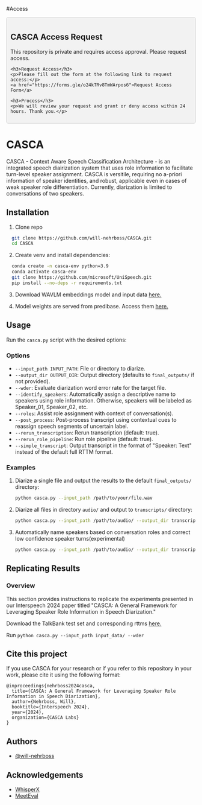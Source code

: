 #Access
<div style="background-color: #f2f2f2; border: 1px solid #cccccc; padding: 10px; border-radius: 5px;">
    <h2>CASCA Access Request</h2>
    <p>This repository is private and requires access approval. Please request access.</p>
    
    <h3>Request Access</h3>
    <p>Please fill out the form at the following link to request access:</p>
    <a href="https://forms.gle/o24kTRv8TmWArpos6">Request Access Form</a>

    <h3>Process</h3>
    <p>We will review your request and grant or deny access within 24 hours. Thank you.</p>
</div>



# CASCA

CASCA - Context Aware Speech Classification Architecture - is an integrated speech diairization system that uses role information to facilitate turn-level speaker assignment. CASCA is versitile, requiring no a-priori information of speaker identities, and robust, applicable even in cases of weak speaker role differentiation. Currently, diarization is limited to conversations of two speakers.


## Installation

1. Clone repo
```bash
  git clone https://github.com/will-nehrboss/CASCA.git
  cd CASCA
```
2. Create venv and install dependencies:
```bash
  conda create -n casca-env python=3.9
  conda activate casca-env
  git clone https://github.com/microsoft/UniSpeech.git
  pip install --no-deps -r requirements.txt
```
3. Download WAVLM embeddings model and input data [here.](https://drive.google.com/drive/folders/15j3NRQEaBuj3J7CnC2qh11cMWos-hZMF?usp=sharing)

4. Model weights are served from predibase. Access them [here.](https://app.predibase.com/auth/signup?token=eyJhbGciOiJSUzI1NiIsInR5cCI6IkpXVCJ9.eyJpbnZpdGVySUQiOjI5NTMsImludml0ZWUiOiJnbG9iYWwiLCJyb2xlSUQiOjMzNzIsInRlbmFudFVVSUQiOiI1YTNkMTdkYi1hZGRjLTRkZTAtOTM3OC1hZTI2Yjk0MzFhOWYiLCJJc1N5c3RlbVNpZ251cCI6ZmFsc2UsImV4cCI6MTcxNTYzNjM4NCwiaWF0IjoxNzEzMDQ0Mzg0LCJpc3MiOiJwcmVkaWJhc2UiLCJuYmYiOjE3MTMwNDQzODQsInN1YiI6IjVhM2QxN2RiLWFkZGMtNGRlMC05Mzc4LWFlMjZiOTQzMWE5ZiJ9.QA7NjS3r8Z2Pc_8TXm5DGMeifTtQ9ZP-Q11sh7IWrtxwof31FbNWPT8JZL55j926wNx2IZjESOBlKp6QGc4QXb3jFS7C61GJhz2D77-1jvQrhLZeoFI6cU2Pmu6qe6quXD8zcJBjuv9Rve3yh4uTo1RhrkAGF-h_YrcioioksarfI_6nnSeu5vaBAUSomhPTo5CtI01WKe0iHehiKOFZjTcQWnZwZpOdf_LN9zDiQKBs-VaqmywSDYOBtGNgVTOVFHr1qPKxl3YWyr0oSNLWLP9BpywCDc6WPnmfImYZBRZTqEKQ9MrDVwmC_R2_6DuCAY8fVSS1c4SOS763S7qk2Q)


## Usage

 Run the `casca.py` script with the desired options:

### Options

- `--input_path INPUT_PATH`: File or directory to diarize.
- `--output_dir OUTPUT_DIR`: Output directory (defaults to `final_outputs/` if not provided).
- `--wder`: Evaluate diarization word error rate for the target file.
- `--identify_speakers`: Automatically assign a descriptive name to speakers using role information. Otherwise, speakers will be labeled as Speaker_01, Speaker_02, etc.
- `--roles`: Assist role assignment with context of conversation(s).
- `--post_process`: Post-process transcript using contextual cues to reassign speech segments of uncertain label.
- `--rerun_transcription`: Rerun transcription (default: true).
- `--rerun_role_pipeline`: Run role pipeline (default: true).
- `--simple_transcript`: Output transcript in the format of "Speaker: Text" instead of the default full RTTM format.

### Examples

1. Diarize a single file and output the results to the default `final_outputs/` directory:

    ```bash
    python casca.py --input_path /path/to/your/file.wav
    ```
2.  Diarize all files in directory `audio/` and output to  `transcripts/` directory:

    ```bash
    python casca.py --input_path /path/to/audio/ --output_dir transcripts/
    ```
3. Automatically name speakers based on conversation roles and correct low confidence speaker turns(experimental)
    ```bash
    python casca.py --input_path /path/to/audio/ --output_dir transcripts/ --identify_speakers --post_process
    ```

## Replicating Results

### Overview
This section provides instructions to replicate the experiments presented in our Interspeech 2024 paper titled "CASCA: A General Framework for Leveraging Speaker Role Information in Speech Diarization."

Download the TalkBank test set and corresponding rttms [here.](https://drive.google.com/drive/folders/15j3NRQEaBuj3J7CnC2qh11cMWos-hZMF?usp=sharing)


Run
    ```
    python casca.py --input_path input_data/ --wder
    ```
    

## Cite this project
If you use CASCA for your research or if you refer to this repository in your work, please cite it using the following format:

```plaintext
@inproceedings{nehrboss2024casca,
  title={CASCA: A General Framework for Leveraging Speaker Role Information in Speech Diarization},
  author={Nehrboss, Will},
  booktitle={Interspeech 2024},
  year={2024},
  organization={CASCA Labs}
}
```

## Authors

- [@will-nehrboss](https://www.github.com/will-nehrboss)



## Acknowledgements

 - [WhisperX](https://github.com/m-bain/whisperX)
 - [MeetEval](https://github.com/fgnt/meeteval)




